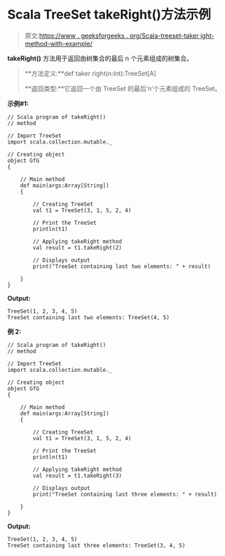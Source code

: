 # Scala TreeSet takeRight()方法示例

> 原文:[https://www . geeksforgeeks . org/Scala-treeset-taker ight-method-with-example/](https://www.geeksforgeeks.org/scala-treeset-takeright-method-with-example/)

**takeRight()** 方法用于返回由树集合的最后 n 个元素组成的树集合。

> **方法定义:**def taker right(n:Int):TreeSet[A]
> 
> **返回类型:**它返回一个由 TreeSet 的最后‘n’个元素组成的 TreeSet。

**示例#1:**

```
// Scala program of takeRight() 
// method 

// Import TreeSet
import scala.collection.mutable._

// Creating object 
object GfG 
{ 

    // Main method 
    def main(args:Array[String]) 
    { 

        // Creating TreeSet
        val t1 = TreeSet(3, 1, 5, 2, 4)  

        // Print the TreeSet 
        println(t1) 

        // Applying takeRight method  
        val result = t1.takeRight(2)

        // Displays output  
        print("TreeSet containing last two elements: " + result) 

    } 
} 
```

**Output:**

```
TreeSet(1, 2, 3, 4, 5)
TreeSet containing last two elements: TreeSet(4, 5)

```

**例 2:**

```
// Scala program of takeRight() 
// method 

// Import TreeSet
import scala.collection.mutable._

// Creating object 
object GfG 
{ 

    // Main method 
    def main(args:Array[String]) 
    { 

        // Creating TreeSet
        val t1 = TreeSet(3, 1, 5, 2, 4)  

        // Print the TreeSet 
        println(t1) 

        // Applying takeRight method  
        val result = t1.takeRight(3)

        // Displays output  
        print("TreeSet containing last three elements: " + result) 

    } 
} 
```

**Output:**

```
TreeSet(1, 2, 3, 4, 5)
TreeSet containing last three elements: TreeSet(3, 4, 5)

```